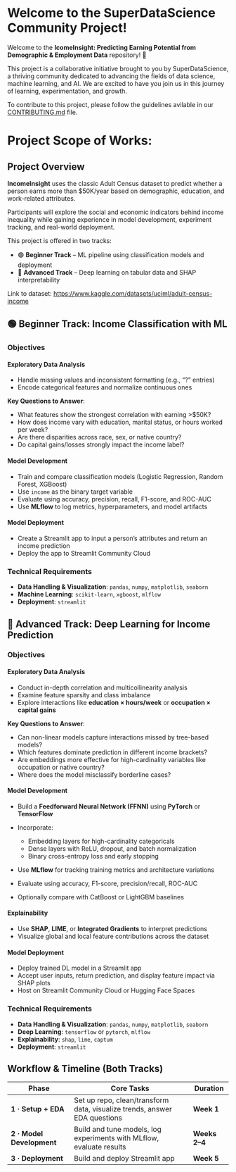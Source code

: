 # Welcome to the SuperDataScience Community Project!
Welcome to the **IcomeInsight: Predicting Earning Potential from Demographic & Employment Data** repository! 🎉

This project is a collaborative initiative brought to you by SuperDataScience, a thriving community dedicated to advancing the fields of data science, machine learning, and AI. We are excited to have you join us in this journey of learning, experimentation, and growth.

To contribute to this project, please follow the guidelines avilable in our [CONTRIBUTING.md](CONTRIBUTING.md) file.

# Project Scope of Works:

## Project Overview
**IncomeInsight** uses the classic Adult Census dataset to predict whether a person earns more than $50K/year based on demographic, education, and work-related attributes.

Participants will explore the social and economic indicators behind income inequality while gaining experience in model development, experiment tracking, and real-world deployment.

This project is offered in two tracks:

- 🟢 **Beginner Track** – ML pipeline using classification models and deployment
- 🔴 **Advanced Track** – Deep learning on tabular data and SHAP interpretability

Link to dataset: https://www.kaggle.com/datasets/uciml/adult-census-income


## 🟢 Beginner Track: Income Classification with ML
### Objectives
#### Exploratory Data Analysis
- Handle missing values and inconsistent formatting (e.g., “?” entries)
- Encode categorical features and normalize continuous ones

**Key Questions to Answer**:
- What features show the strongest correlation with earning >$50K?
- How does income vary with education, marital status, or hours worked per week?
- Are there disparities across race, sex, or native country?
- Do capital gains/losses strongly impact the income label?

#### Model Development
- Train and compare classification models (Logistic Regression, Random Forest, XGBoost)
- Use `income` as the binary target variable
- Evaluate using accuracy, precision, recall, F1-score, and ROC-AUC
- Use **MLflow** to log metrics, hyperparameters, and model artifacts

#### Model Deployment
- Create a Streamlit app to input a person’s attributes and return an income prediction
- Deploy the app to Streamlit Community Cloud

### Technical Requirements
- **Data Handling & Visualization**: `pandas`, `numpy`, `matplotlib`, `seaborn`
- **Machine Learning**: `scikit-learn`, `xgboost`, `mlflow`
- **Deployment**: `streamlit`


## 🔴 Advanced Track: Deep Learning for Income Prediction
### Objectives
#### Exploratory Data Analysis
- Conduct in-depth correlation and multicollinearity analysis
- Examine feature sparsity and class imbalance
- Explore interactions like **education × hours/week** or **occupation × capital gains**

**Key Questions to Answer**:
- Can non-linear models capture interactions missed by tree-based models?
- Which features dominate prediction in different income brackets?
- Are embeddings more effective for high-cardinality variables like occupation or native country?
- Where does the model misclassify borderline cases?

#### Model Development
- Build a **Feedforward Neural Network (FFNN)** using **PyTorch** or **TensorFlow**
- Incorporate:
    - Embedding layers for high-cardinality categoricals
    - Dense layers with ReLU, dropout, and batch normalization
    - Binary cross-entropy loss and early stopping

- Use **MLflow** for tracking training metrics and architecture variations
- Evaluate using accuracy, F1-score, precision/recall, ROC-AUC
- Optionally compare with CatBoost or LightGBM baselines

#### Explainability
- Use **SHAP**, **LIME**, or **Integrated Gradients** to interpret predictions
- Visualize global and local feature contributions across the dataset

#### Model Deployment
- Deploy trained DL model in a Streamlit app
- Accept user inputs, return prediction, and display feature impact via SHAP plots
- Host on Streamlit Community Cloud or Hugging Face Spaces

### Technical Requirements
- **Data Handling & Visualization**: `pandas`, `numpy`, `matplotlib`, `seaborn`
- **Deep Learning**: `tensorflow` or `pytorch`, `mlflow`
- **Explainability**: `shap`, `lime`, `captum`
- **Deployment**: `streamlit`



## Workflow & Timeline (Both Tracks)

| Phase                     | Core Tasks                                                                | Duration      |
| ------------------------- | ------------------------------------------------------------------------- | ------------- |
| **1 · Setup + EDA**       | Set up repo, clean/transform data, visualize trends, answer EDA questions | **Week 1**    |
| **2 · Model Development** | Build and tune models, log experiments with MLflow, evaluate results      | **Weeks 2–4** |
| **3 · Deployment**        | Build and deploy Streamlit app                                            | **Week 5**    |
